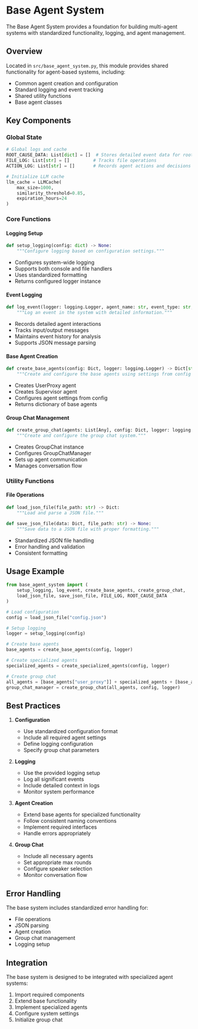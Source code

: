 # Base Agent System

The Base Agent System provides a foundation for building multi-agent systems with standardized functionality, logging, and agent management.

## Overview

Located in `src/base_agent_system.py`, this module provides shared functionality for agent-based systems, including:
- Common agent creation and configuration
- Standard logging and event tracking
- Shared utility functions
- Base agent classes

## Key Components

### Global State

```python
# Global logs and cache
ROOT_CAUSE_DATA: List[dict] = []  # Stores detailed event data for root cause analysis
FILE_LOG: List[str] = []         # Tracks file operations
ACTION_LOG: List[str] = []       # Records agent actions and decisions

# Initialize LLM cache
llm_cache = LLMCache(
    max_size=1000,
    similarity_threshold=0.85,
    expiration_hours=24
)
```

### Core Functions

#### Logging Setup
```python
def setup_logging(config: dict) -> None:
    """Configure logging based on configuration settings."""
```
- Configures system-wide logging
- Supports both console and file handlers
- Uses standardized formatting
- Returns configured logger instance

#### Event Logging
```python
def log_event(logger: logging.Logger, agent_name: str, event_type: str, inputs: List[BaseChatMessage], outputs) -> None:
    """Log an event in the system with detailed information."""
```
- Records detailed agent interactions
- Tracks input/output messages
- Maintains event history for analysis
- Supports JSON message parsing

#### Base Agent Creation
```python
def create_base_agents(config: Dict, logger: logging.Logger) -> Dict[str, Any]:
    """Create and configure the base agents using settings from config file."""
```
- Creates UserProxy agent
- Creates Supervisor agent
- Configures agent settings from config
- Returns dictionary of base agents

#### Group Chat Management
```python
def create_group_chat(agents: List[Any], config: Dict, logger: logging.Logger) -> GroupChatManager:
    """Create and configure the group chat system."""
```
- Creates GroupChat instance
- Configures GroupChatManager
- Sets up agent communication
- Manages conversation flow

### Utility Functions

#### File Operations
```python
def load_json_file(file_path: str) -> Dict:
    """Load and parse a JSON file."""

def save_json_file(data: Dict, file_path: str) -> None:
    """Save data to a JSON file with proper formatting."""
```
- Standardized JSON file handling
- Error handling and validation
- Consistent formatting

## Usage Example

```python
from base_agent_system import (
    setup_logging, log_event, create_base_agents, create_group_chat,
    load_json_file, save_json_file, FILE_LOG, ROOT_CAUSE_DATA
)

# Load configuration
config = load_json_file("config.json")

# Setup logging
logger = setup_logging(config)

# Create base agents
base_agents = create_base_agents(config, logger)

# Create specialized agents
specialized_agents = create_specialized_agents(config, logger)

# Create group chat
all_agents = [base_agents["user_proxy"]] + specialized_agents + [base_agents["supervisor"]]
group_chat_manager = create_group_chat(all_agents, config, logger)
```

## Best Practices

1. **Configuration**
   - Use standardized configuration format
   - Include all required agent settings
   - Define logging configuration
   - Specify group chat parameters

2. **Logging**
   - Use the provided logging setup
   - Log all significant events
   - Include detailed context in logs
   - Monitor system performance

3. **Agent Creation**
   - Extend base agents for specialized functionality
   - Follow consistent naming conventions
   - Implement required interfaces
   - Handle errors appropriately

4. **Group Chat**
   - Include all necessary agents
   - Set appropriate max rounds
   - Configure speaker selection
   - Monitor conversation flow

## Error Handling

The base system includes standardized error handling for:
- File operations
- JSON parsing
- Agent creation
- Group chat management
- Logging setup

## Integration

The base system is designed to be integrated with specialized agent systems:
1. Import required components
2. Extend base functionality
3. Implement specialized agents
4. Configure system settings
5. Initialize group chat 